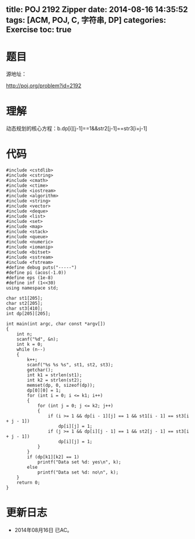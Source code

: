 title: POJ 2192 Zipper
date: 2014-08-16 14:35:52
tags: [ACM, POJ, C, 字符串, DP]
categories: Exercise
toc: true
---
# 题目
源地址：

http://poj.org/problem?id=2192

# 理解
动态规划的核心方程：b.dp[i][j-1]==1&&str2[j-1]==str3[i+j-1]

<!-- more -->

# 代码
```#include <cstdio>
#include <cstdlib>
#include <cstring>
#include <cmath>
#include <ctime>
#include <iostream>
#include <algorithm>
#include <string>
#include <vector>
#include <deque>
#include <list>
#include <set>
#include <map>
#include <stack>
#include <queue>
#include <numeric>
#include <iomanip>
#include <bitset>
#include <sstream>
#include <fstream>
#define debug puts("-----")
#define pi (acos(-1.0))
#define eps (1e-8)
#define inf (1<<30)
using namespace std;

char st1[205];
char st2[205];
char st3[410];
int dp[205][205];

int main(int argc, char const *argv[])
{
    int n;
    scanf("%d", &n);
    int k = 0;
    while (n--)
    {
        k++;
        scanf("%s %s %s", st1, st2, st3);
        getchar();
        int k1 = strlen(st1);
        int k2 = strlen(st2);
        memset(dp, 0, sizeof(dp));
        dp[0][0] = 1;
        for (int i = 0; i <= k1; i++)
        {
            for (int j = 0; j <= k2; j++)
            {
                if (i >= 1 && dp[i - 1][j] == 1 && st1[i - 1] == st3[i + j - 1])
                    dp[i][j] = 1;
                if (j >= 1 && dp[i][j - 1] == 1 && st2[j - 1] == st3[i + j - 1])
                    dp[i][j] = 1;
            }
        }
        if (dp[k1][k2] == 1)
            printf("Data set %d: yes\n", k);
        else
            printf("Data set %d: no\n", k);
    }
    return 0;
}
```
# 更新日志
- 2014年08月16日 已AC。